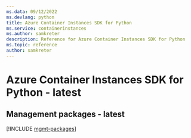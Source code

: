 ```yaml
---
ms.data: 09/12/2022
ms.devlang: python
title: Azure Container Instances SDK for Python
ms.service: containerinstances
ms.author: samkreter
description: Reference for Azure Container Instances SDK for Python
ms.topic: reference
author: samkreter
---
```

# Azure Container Instances SDK for Python - latest

## Management packages - latest
[!INCLUDE [mgmt-packages](container-instances-mgmt-index.md)]